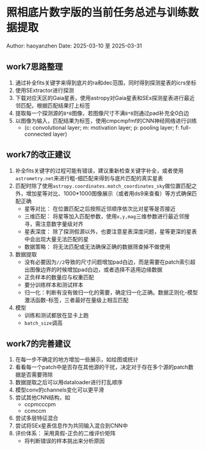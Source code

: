 # 照相底片数字版的当前任务总述与训练数据提取

Author: haoyanzhen
Date:   2025-03-10 至 2025-03-31

## work7思路整理

1. 通过补全fits关键字来得到底片的ra和dec范围，同时得到探测星表的icrs坐标
2. 使用SExtractor进行探测
3. 下载对应天区的Gaia星表，使用astropy对Gaia星表和SEx探测星表进行最近邻匹配，根据匹配结果打上标签
4. 提取每一个探测源的`8*8`图像，若图像尺寸不满`8*8`则通过pad补充全0白边
5. 以图像为输入，匹配结果为标签，使用cmpcmpfmf的CNN神经网络进行训练
   - (c: convolutional layer; m: motivation layer; p: pooling layer; f: full-connected layer)

## work7的改正建议

1. 补全fits关键字的过程可能有错误，建议重新检查关键字补全，或者使用`astrometry.net`来进行粗-细匹配来得到与底片匹配的真实星表
2. 匹配时除了使用`astropy.coordinates.match_coordinates_sky`做位置匹配之外，增加星等对比、1000*1000图像展示（或者用ds9来查看）等方式确保匹配正确
   - 星等对比： 在位置匹配之后按照近邻顺序依次比对星等是否接近
   - 三维匹配： 将星等加入匹配参数，使用`x,y,mag`三维参数进行最近邻搜寻，需注意数字量级对齐
   - 星表深度： 除了探测假源以外，也要注意星表深度问题，星等更深的星表中会出现大量无法匹配的星
   - 数据策略： 将无法匹配或无法确保正确的数据筛查掉不做使用
3. 数据提取
   - 没有必要因为`//2`导致的尺寸问题增加pad白边，而是需要在patch索引超出图像边界的时候增加pad白边，或者选择不适用边缘数据
   - 正负样本的数量应与权重匹配
   - 要分训练样本和测试样本
   - 归一化：判断有没有做归一化的需要，确定归一化正确。数据正则化-模型激活函数-标签，三者最好在量级上相互匹配
4. 模型
   - 训练和测试都放在显卡上跑
   - `batch_size`调高

## work7的完善建议

1. 在每一步不确定的地方增加一些展示，如绘图或统计
2. 看看每一个patch中是否存在其他源的干扰，决定对于存在多个源的patch数据是否需要筛除
3. 数据提取之后可以用dataloader进行打乱顺序
4. 模型conv的channels变化可以更平滑
5. 尝试其他CNN结构，如
   - ccpmcccpm
   - ccmccm
6. 尝试多层特征混合
7. 尝试将SEx星表信息作为共同输入混合到CNN中
8. 评价体系： 采用真假-正负的二维评价矩阵
   - 将判断错误的样本挑出来分析原因
